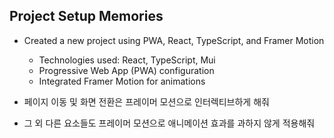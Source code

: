 ## Project Setup Memories

- Created a new project using PWA, React, TypeScript, and Framer Motion

  - Technologies used: React, TypeScript, Mui
  - Progressive Web App (PWA) configuration
  - Integrated Framer Motion for animations

- 페이지 이동 및 화면 전환은 프레이머 모션으로 인터렉티브하게 해줘

- 그 외 다른 요소들도 프레이머 모션으로 애니메이션 효과를 과하지 않게 적용해줘
